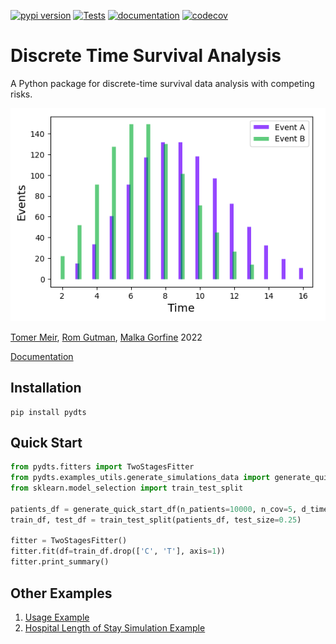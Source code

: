 [![pypi version](https://img.shields.io/pypi/v/pydts)](https://pypi.org/project/pydts/)
[![Tests](https://github.com/tomer1812/pydts/workflows/Tests/badge.svg)](https://github.com/tomer1812/pydts/actions?workflow=Tests)
[![documentation](https://img.shields.io/badge/docs-mkdocs%20material-blue.svg?style=flat)](https://tomer1812.github.io/pydts)
[![codecov](https://codecov.io/gh/tomer1812/pydts/branch/main/graph/badge.svg)](https://codecov.io/gh/tomer1812/pydts)
# Discrete Time Survival Analysis  
A Python package for discrete-time survival data analysis with competing risks.

![PyDTS](icon.png)  

[Tomer Meir](https://tomer1812.github.io/), [Rom Gutman](https://github.com/RomGutman), [Malka Gorfine](https://www.tau.ac.il/~gorfinem/) 2022

[Documentation](https://tomer1812.github.io/pydts/)  

## Installation
```console
pip install pydts
```

## Quick Start

```python
from pydts.fitters import TwoStagesFitter
from pydts.examples_utils.generate_simulations_data import generate_quick_start_df
from sklearn.model_selection import train_test_split

patients_df = generate_quick_start_df(n_patients=10000, n_cov=5, d_times=14, j_events=2, pid_col='pid', seed=0)
train_df, test_df = train_test_split(patients_df, test_size=0.25)

fitter = TwoStagesFitter()
fitter.fit(df=train_df.drop(['C', 'T'], axis=1))
fitter.print_summary()

```

## Other Examples
1. [Usage Example](https://tomer1812.github.io/pydts/UsageExample-Intro/)
2. [Hospital Length of Stay Simulation Example](https://tomer1812.github.io/pydts/SimulatedDataset/)
